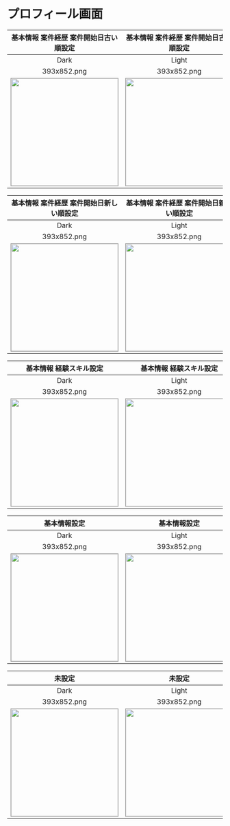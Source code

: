 # プロフィール画面

|基本情報 案件経歴 案件開始日古い順設定|基本情報 案件経歴 案件開始日古い順設定|
|:---:|:---:|
|Dark|Light|
|393x852.png|393x852.png|
|<img src='../ReferenceImages_64/プロフィール画面/testProfileListViewController_基本情報_案件経歴_案件開始日古い順設定_Dark_393x852.png' width='250' style='border: 1px solid #999' />|<img src='../ReferenceImages_64/プロフィール画面/testProfileListViewController_基本情報_案件経歴_案件開始日古い順設定_Light_393x852.png' width='250' style='border: 1px solid #999' />|

|基本情報 案件経歴 案件開始日新しい順設定|基本情報 案件経歴 案件開始日新しい順設定|
|:---:|:---:|
|Dark|Light|
|393x852.png|393x852.png|
|<img src='../ReferenceImages_64/プロフィール画面/testProfileListViewController_基本情報_案件経歴_案件開始日新しい順設定_Dark_393x852.png' width='250' style='border: 1px solid #999' />|<img src='../ReferenceImages_64/プロフィール画面/testProfileListViewController_基本情報_案件経歴_案件開始日新しい順設定_Light_393x852.png' width='250' style='border: 1px solid #999' />|

|基本情報 経験スキル設定|基本情報 経験スキル設定|
|:---:|:---:|
|Dark|Light|
|393x852.png|393x852.png|
|<img src='../ReferenceImages_64/プロフィール画面/testProfileListViewController_基本情報_経験スキル設定_Dark_393x852.png' width='250' style='border: 1px solid #999' />|<img src='../ReferenceImages_64/プロフィール画面/testProfileListViewController_基本情報_経験スキル設定_Light_393x852.png' width='250' style='border: 1px solid #999' />|

|基本情報設定|基本情報設定|
|:---:|:---:|
|Dark|Light|
|393x852.png|393x852.png|
|<img src='../ReferenceImages_64/プロフィール画面/testProfileListViewController_基本情報設定_Dark_393x852.png' width='250' style='border: 1px solid #999' />|<img src='../ReferenceImages_64/プロフィール画面/testProfileListViewController_基本情報設定_Light_393x852.png' width='250' style='border: 1px solid #999' />|

|未設定|未設定|
|:---:|:---:|
|Dark|Light|
|393x852.png|393x852.png|
|<img src='../ReferenceImages_64/プロフィール画面/testProfileListViewController_未設定_Dark_393x852.png' width='250' style='border: 1px solid #999' />|<img src='../ReferenceImages_64/プロフィール画面/testProfileListViewController_未設定_Light_393x852.png' width='250' style='border: 1px solid #999' />|

